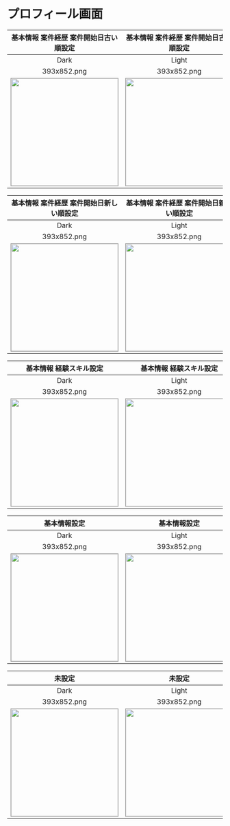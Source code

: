 # プロフィール画面

|基本情報 案件経歴 案件開始日古い順設定|基本情報 案件経歴 案件開始日古い順設定|
|:---:|:---:|
|Dark|Light|
|393x852.png|393x852.png|
|<img src='../ReferenceImages_64/プロフィール画面/testProfileListViewController_基本情報_案件経歴_案件開始日古い順設定_Dark_393x852.png' width='250' style='border: 1px solid #999' />|<img src='../ReferenceImages_64/プロフィール画面/testProfileListViewController_基本情報_案件経歴_案件開始日古い順設定_Light_393x852.png' width='250' style='border: 1px solid #999' />|

|基本情報 案件経歴 案件開始日新しい順設定|基本情報 案件経歴 案件開始日新しい順設定|
|:---:|:---:|
|Dark|Light|
|393x852.png|393x852.png|
|<img src='../ReferenceImages_64/プロフィール画面/testProfileListViewController_基本情報_案件経歴_案件開始日新しい順設定_Dark_393x852.png' width='250' style='border: 1px solid #999' />|<img src='../ReferenceImages_64/プロフィール画面/testProfileListViewController_基本情報_案件経歴_案件開始日新しい順設定_Light_393x852.png' width='250' style='border: 1px solid #999' />|

|基本情報 経験スキル設定|基本情報 経験スキル設定|
|:---:|:---:|
|Dark|Light|
|393x852.png|393x852.png|
|<img src='../ReferenceImages_64/プロフィール画面/testProfileListViewController_基本情報_経験スキル設定_Dark_393x852.png' width='250' style='border: 1px solid #999' />|<img src='../ReferenceImages_64/プロフィール画面/testProfileListViewController_基本情報_経験スキル設定_Light_393x852.png' width='250' style='border: 1px solid #999' />|

|基本情報設定|基本情報設定|
|:---:|:---:|
|Dark|Light|
|393x852.png|393x852.png|
|<img src='../ReferenceImages_64/プロフィール画面/testProfileListViewController_基本情報設定_Dark_393x852.png' width='250' style='border: 1px solid #999' />|<img src='../ReferenceImages_64/プロフィール画面/testProfileListViewController_基本情報設定_Light_393x852.png' width='250' style='border: 1px solid #999' />|

|未設定|未設定|
|:---:|:---:|
|Dark|Light|
|393x852.png|393x852.png|
|<img src='../ReferenceImages_64/プロフィール画面/testProfileListViewController_未設定_Dark_393x852.png' width='250' style='border: 1px solid #999' />|<img src='../ReferenceImages_64/プロフィール画面/testProfileListViewController_未設定_Light_393x852.png' width='250' style='border: 1px solid #999' />|

